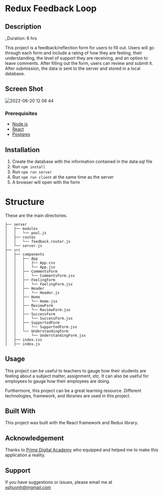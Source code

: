 # Redux Feedback Loop

## Description

_Duration: 6 hrs

This project is a feedback/reflection form for users to fill out. Users will go through each form and include a rating of how they are feeling, their understanding, the level of support they are receiving, and an option to leave comments. After filling out the form, users can review and submit it. After submission, the data is sent to the server and stored in a local database. 

## Screen Shot

![2022-06-20 12 06 44](https://user-images.githubusercontent.com/77410880/174650475-918edf3c-2c58-48eb-85d2-92fbed0fcdaa.gif)

### Prerequisites

- [Node.js](https://nodejs.org/en/)
- [React](https://reactjs.org/)
- [Postgres](https://postgresapp.com/)

## Installation

1. Create the database with the information contained in the data.sql file
2. Run `npm install`
3. Run `npm run server`
4. Run `npm run client` at the same time as the server
5. A browser will open with the form 

# Structure

These are the main directories.

```
├── server
│   ├── modules
│   │   └── pool.js
│   ├── routes
│   │   └── feedback.router.js
│   └── server.js
├── src
│   ├── components
│   │   ├── App
│   │   │   ├── App.css
│   │   │   └── App.jsx
│   │   ├── CommentsForm
│   │   │   └── CommentsForm.jsx
│   │   ├── FeelingForm
│   │   │   └── FeelingForm.jsx
│   │   ├── Header
│   │   │   └── Header.js
│   │   ├── Home
│   │   │   └── Home.jsx
│   │   ├── ReviewForm
│   │   │   └── ReviewForm.jsx
│   │   ├── SuccessForm
│   │   │   └── SuccessForm.jsx
│   │   ├── SupportedForm
│   │   │   └── SupportedForm.jsx
│   │   └── UnderstandingForm
│   │       └── UnderstandingForm.jsx
│   ├── index.css
│   ├── index.js

```

## Usage

This project can be useful to teachers to gauge how their students are feeling about a subject matter, assignment, etc. It can also be useful for employees to gauge how their employees are doing. 

Furthermore, this project can be a great learning resource. Different technologies, framework, and libraries are used in this project. 
## Built With

This project was built with the React framework and Redux library.

## Acknowledgement
Thanks to [Prime Digital Academy](www.primeacademy.io) who equipped and helped me to make this application a reality. 

## Support
If you have suggestions or issues, please email me at xqhuynh@mgmail.com
